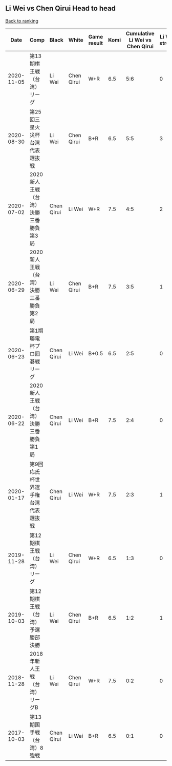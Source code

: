 ## Li Wei vs Chen Qirui Head to head

[Back to ranking](../../index.md)




| **Date** | **Comp** | **Black** | **White** | **Game result** | **Komi** | **Cumulative Li Wei vs Chen Qirui** | **Li Wei streak** | **Chen Qirui streak** | 
| --- | --- | --- | --- | --- | --- | --- | --- | --- |
| 2020-11-05 | 第13期棋王戦（台湾）リーグ | Li Wei | Chen Qirui | W+R | 6.5 | 5:6 | 0 | 1 | 
| 2020-08-30 | 第25回三星火災杯台湾代表選抜戦 | Li Wei | Chen Qirui | B+R | 6.5 | 5:5 | 3 | 0 | 
| 2020-07-02 | 2020新人王戦（台湾）決勝三番勝負第3局  | Chen Qirui | Li Wei | W+R | 7.5 | 4:5 | 2 | 0 | 
| 2020-06-29 | 2020新人王戦（台湾）決勝三番勝負第2局  | Li Wei | Chen Qirui | B+R | 7.5 | 3:5 | 1 | 0 | 
| 2020-06-23 | 第1期聯電杯プロ囲碁戦リーグ | Chen Qirui | Li Wei | B+0.5 | 6.5 | 2:5 | 0 | 2 | 
| 2020-06-22 | 2020新人王戦（台湾）決勝三番勝負第1局  | Chen Qirui | Li Wei | B+R | 7.5 | 2:4 | 0 | 1 | 
| 2020-01-17 | 第9回応氏杯世界選手権台湾代表選抜戦 | Chen Qirui | Li Wei | W+R | 7.5 | 2:3 | 1 | 0 | 
| 2019-11-28 | 第12期棋王戦（台湾）リーグ | Li Wei | Chen Qirui | W+R | 6.5 | 1:3 | 0 | 1 | 
| 2019-10-03 | 第12期棋王戦（台湾）予選勝部決勝 | Li Wei | Chen Qirui | B+R | 6.5 | 1:2 | 1 | 0 | 
| 2018-11-28 | 2018年新人王戦（台湾）リーグB | Li Wei | Chen Qirui | W+R | 7.5 | 0:2 | 0 | 2 | 
| 2017-10-03 | 第13期国手戦（台湾）8強戦 | Chen Qirui | Li Wei | B+R | 6.5 | 0:1 | 0 | 1 |




